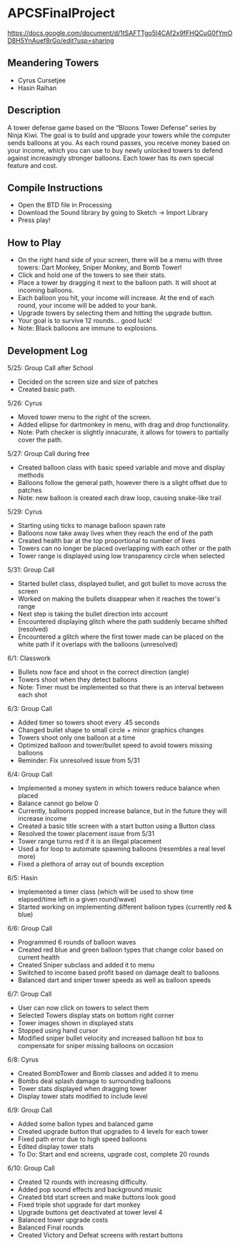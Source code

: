 # APCSFinalProject

https://docs.google.com/document/d/1tSAFTTgo5l4CAf2x9fFHQCuG0fYmOD8H5YnAuef8rGo/edit?usp=sharing

## Meandering Towers
- Cyrus Cursetjee
- Hasin Raihan

## Description
A tower defense game based on the “Bloons Tower Defense” series by Ninja Kiwi. The goal is to build and upgrade your towers while the computer sends balloons at you. As each round passes, you receive money based on your income, which you can use to buy newly unlocked towers to defend against increasingly stronger balloons. Each tower has its own special feature and cost.

## Compile Instructions
- Open the BTD file in Processing
- Download the Sound library by going to Sketch -> Import Library
- Press play!

## How to Play
- On the right hand side of your screen, there will be a menu with three towers: Dart Monkey, Sniper Monkey, and Bomb Tower!
- Click and hold one of the towers to see their stats.
- Place a tower by dragging it next to the balloon path. It will shoot at incoming balloons.
- Each balloon you hit, your income will increase. At the end of each round, your income will be added to your bank.
- Upgrade towers by selecting them and hitting the upgrade button.
- Your goal is to survive 12 rounds... good luck!
- Note: Black balloons are immune to explosions.

## Development Log

5/25: Group Call after School
- Decided on the screen size and size of patches
- Created basic path.

5/26: Cyrus
- Moved tower menu to the right of the screen.
- Added ellipse for dartmonkey in menu, with drag and drop functionality.
- Note: Path checker is slightly innacurate, it allows for towers to partially cover the path.

5/27: Group Call during free
- Created balloon class with basic speed variable and move and display methods
- Balloons follow the general path, however there is a slight offset due to patches
- Note: new balloon is created each draw loop, causing snake-like trail

5/29: Cyrus
- Starting using ticks to manage balloon spawn rate
- Balloons now take away lives when they reach the end of the path
- Created health bar at the top proportional to number of lives
- Towers can no longer be placed overlapping with each other or the path
- Tower range is displayed using low transparency circle when selected

5/31: Group Call
- Started bullet class, displayed bullet, and got bullet to move across the screen
- Worked on making the bullets disappear when it reaches the tower's range
- Next step is taking the bullet direction into account
- Encountered displaying glitch where the path suddenly became shifted (resolved)
- Encountered a glitch where the first tower made can be placed on the white path if it overlaps with the balloons (unresolved)

6/1: Classwork
- Bullets now face and shoot in the correct direction (angle)
- Towers shoot when they detect balloons
- Note: Timer must be implemented so that there is an interval between each shot

6/3: Group Call
- Added timer so towers shoot every .45 seconds
- Changed bullet shape to small circle + minor graphics changes
- Towers shoot only one balloon at a time
- Optimized balloon and tower/bullet speed to avoid towers missing balloons
- Reminder: Fix unresolved issue from 5/31

6/4: Group Call
- Implemented a money system in which towers reduce balance when placed
- Balance cannot go below 0
- Currently, balloons popped increase balance, but in the future they will increase income
- Created a basic title screen with a start button using a Button class
- Resolved the tower placement issue from 5/31
- Tower range turns red if it is an illegal placement
- Used a for loop to automate spawning balloons (resembles a real level more)
- Fixed a plethora of array out of bounds exception

6/5: Hasin
- Implemented a timer class (which will be used to show time elapsed/time left in a given round/wave)
- Started working on implementing different balloon types (currently red & blue)

6/6: Group Call
- Programmed 6 rounds of balloon waves
- Created red blue and green balloon types that change color based on current health
- Created Sniper subclass and added it to menu
- Switched to income based profit based on damage dealt to balloons
- Balanced dart and sniper tower speeds as well as balloon speeds

6/7: Group Call
- User can now click on towers to select them
- Selected Towers display stats on bottom right corner
- Tower images shown in displayed stats
- Stopped using hand cursor
- Modified sniper bullet velocity and increased balloon hit box to compensate for sniper missing balloons on occasion

6/8: Cyrus
- Created BombTower and Bomb classes and added it to menu
- Bombs deal splash damage to surrounding balloons
- Tower stats displayed when dragging tower
- Display tower stats modified to include level

6/9: Group Call
- Added some ballon types and balanced game
- Created upgrade button that upgrades to 4 levels for each tower
- Fixed path error due to high speed balloons
- Edited display tower stats
- To Do: Start and end screens, upgrade cost, complete 20 rounds

6/10: Group Call
- Created 12 rounds  with increasing difficulty.
- Added pop sound effects and background music
- Created btd start screen and make buttons look good
- Fixed triple shot upgrade for dart monkey
- Upgrade buttons get deactivated at tower level 4
- Balanced tower upgrade costs
- Balanced Final rounds
- Created Victory and Defeat screens with restart buttons
